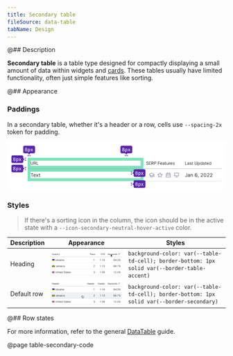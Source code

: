 ```yaml
---
title: Secondary table
fileSource: data-table
tabName: Design
---
```


@## Description

**Secondary table** is a table type designed for compactly displaying a small amount of data within widgets and [cards](/components/card/). These tables usually have limited functionality, often just simple features like sorting.

@## Appearance

### Paddings

In a secondary table, whether it's a header or a row, cells use `--spacing-2x` token for padding.

![](static/secondary-paddings.png)

### Styles

> If there's a sorting icon in the column, the icon should be in the active state with a `--icon-secondary-neutral-hover-active` color.

| Description | Appearance                                  | Styles                                                                      |
| ----------- | ------------------------------------------- | --------------------------------------------------------------------------- |
| Heading     | ![](static/th-secondary.png) | `background-color: var(--table-td-cell); border-bottom: 1px solid var(--border-table-accent)` |
| Default row | ![](static/td-secondary.png) | `background-color: var(--table-td-cell); border-bottom: 1px solid var(--border-secondary)` |

@## Row states

For more information, refer to the general [DataTable](/table-group/data-table/#a1c3dd) guide.

@page table-secondary-code
